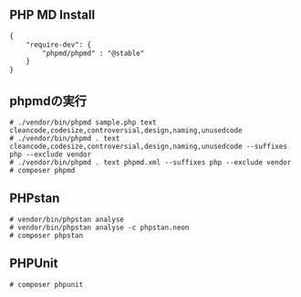 ## PHP MD Install

```txt ./composer.json
{
    "require-dev": {
        "phpmd/phpmd" : "@stable"
    }
}
```

## phpmdの実行

```shell
# ./vendor/bin/phpmd sample.php text cleancode,codesize,controversial,design,naming,unusedcode
# ./vendor/bin/phpmd . text cleancode,codesize,controversial,design,naming,unusedcode --suffixes php --exclude vendor
# ./vendor/bin/phpmd . text phpmd.xml --suffixes php --exclude vendor
# composer phpmd
```

## PHPstan

```shell
# vendor/bin/phpstan analyse
# vendor/bin/phpstan analyse -c phpstan.neon
# composer phpstan
```


## PHPUnit

```shell
# composer phpunit
```

